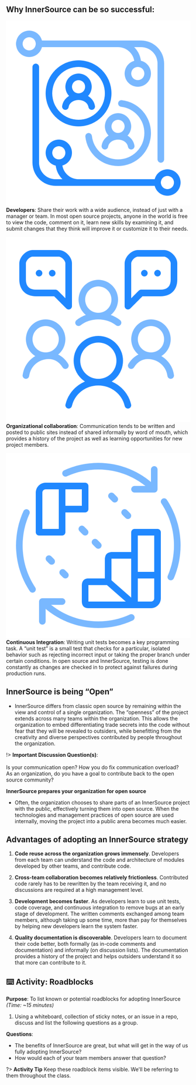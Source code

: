 ## Why InnerSource can be so successful:
![logo](images/Developers.png ':size=100%') **Developers**: Share their work with a wide audience, instead of just with a manager or team. In most open source projects, anyone in the world is free to view the code, comment on it, learn new skills by examining it, and submit changes that they think will improve it or customize it to their needs.

![logo](images/team_discussions.png ':size=100%') **Organizational collaboration**: Communication tends to be written and posted to public sites instead of shared informally by word of mouth, which provides a history of the project as well as learning opportunities for new project members.

![logo](images/ci.png ':size=100%') **Continuous Integration**: Writing unit tests becomes a key programming task. A “unit test” is a small test that checks for a particular, isolated behavior such as rejecting incorrect input or taking the proper branch under certain conditions. In open source and InnerSource, testing is done constantly as changes are checked in to protect against failures during production runs.

## InnerSource is being “Open”
* InnerSource differs from classic open source by remaining within the view and control of a single organization. The “openness” of the project extends across many teams within the organization. This allows the organization to embed differentiating trade secrets into the code without fear that they will be revealed to outsiders, while benefitting from the creativity and diverse perspectives contributed by people throughout the organization.

!> **Important Discussion Question(s)**: <br><br> Is your communication open? How you do fix communication overload? <br>As an organization, do you have a goal to contribute back to the open source community?

**InnerSource prepares your organization for open source**
* Often, the organization chooses to share parts of an InnerSource project with the public, effectively turning them into open source. When the technologies and management practices of open source are used internally, moving the project into a public arena becomes much easier.


## Advantages of adopting an InnerSource strategy
1) **Code reuse across the organization grows immensely**. Developers from each team can understand the code and architecture of modules developed by other teams, and contribute code.

2) **Cross-team collaboration becomes relatively frictionless**. Contributed code rarely has to be rewritten by the team receiving it, and no discussions are required at a high management level.

3) **Development becomes faster**. As developers learn to use unit tests, code coverage, and continuous integration to remove bugs at an early stage of development. The written comments exchanged among team members, although taking up some time, more than pay for themselves by helping new developers learn the system faster.

4) **Quality documentation is discoverable**. Developers learn to document their code better, both formally (as in-code comments and documentation) and informally (on discussion lists). The documentation provides a history of the project and helps outsiders understand it so that more can contribute to it.

## ⌨️ Activity: Roadblocks
**Purpose**: To list known or potential roadblocks for adopting InnerSource _(Time: ~15 minutes)_

1) Using a whiteboard, collection of sticky notes, or an issue in a repo, discuss and list the following questions as a group.

**Questions**:
- The benefits of InnerSource are great, but what will get in the way of us fully adopting InnerSource?
- How would each of your team members answer that question?

?> **Activity Tip** Keep these roadblock items visible. We'll be referring to them throughout the class.
